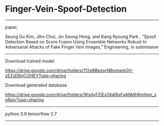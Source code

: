 # Finger-Vein-Spoof-Detection
-----------------------------------------------------------------------------------------------------------------------------

paper,

Seung Gu Kim, Jiho Choi, Jin Seong Hong, and Kang Ryoung Park , "Spoof Detection Based on Score Fusion Using Ensemble Networks Robust to Adversarial Attacks of Fake Finger Vein Images," Engineering, in submission


-----------------------------------------------------------------------------------------------------------------------------

Download trained model

https://drive.google.com/drive/folders/112eBBezorNBomqrkGV-zEZsD9oCi2HEY?usp=sharing



Download generated database

https://drive.google.com/drive/folders/1KsdyFZiExObABxFaAMdH6mfpm_xo6qiv?usp=sharing

-----------------------------------------------------------------------------------------------------------------------------

python 3.9
tensorflow 2.7

-----------------------------------------------------------------------------------------------------------------------------
